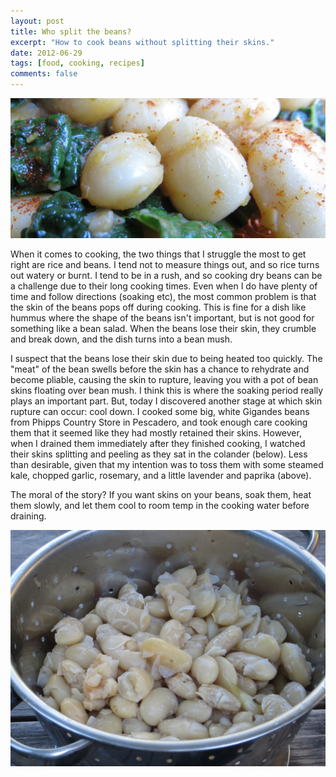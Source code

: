 ```yaml
---
layout: post
title: Who split the beans?
excerpt: "How to cook beans without splitting their skins."
date: 2012-06-29
tags: [food, cooking, recipes]
comments: false
---
```


![beans](/images/beans-img_1888-crop-size.jpg)

When it comes to cooking, the two things that I struggle the most to get right are rice and beans. I tend not to measure things out, and so rice turns out watery or burnt. I tend to be in a rush, and so cooking dry beans can be a challenge due to their long cooking times. Even when I do have plenty of time and follow directions (soaking etc), the most common problem is that the skin of the beans pops off during cooking. This is fine for a dish like hummus where the shape of the beans isn't important, but is not good for something like a bean salad. When the beans lose their skin, they crumble and break down, and the dish turns into a bean mush.

I suspect that the beans lose their skin due to being heated too quickly. The "meat" of the bean swells before the skin has a chance to rehydrate and become pliable, causing the skin to rupture, leaving you with a pot of bean skins floating over bean mush. I think this is where the soaking period really plays an important part. But, today I discovered another stage at which skin rupture can occur: cool down. I cooked some big, white Gigandes beans from Phipps Country Store in Pescadero, and took enough care cooking them that it seemed like they had mostly retained their skins. However, when I drained them immediately after they finished cooking, I watched their skins splitting and peeling as they sat in the colander (below). Less than desirable, given that my intention was to toss them with some steamed kale, chopped garlic, rosemary, and a little lavender and paprika (above).

The moral of the story? If you want skins on your beans, soak them, heat them slowly, and let them cool to room temp in the cooking water before draining.

![beans in colander](/images/beans_IMG_1865-size.JPG)